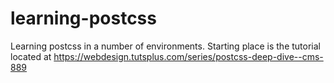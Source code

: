 # learning-postcss
Learning postcss in a number of environments.  Starting place is the tutorial located at https://webdesign.tutsplus.com/series/postcss-deep-dive--cms-889